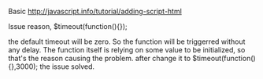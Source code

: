 Basic
http://javascript.info/tutorial/adding-script-html

Issue reason,
$timeout(function(){});

the default timeout will be zero. So the function will be triggerred without any delay.
The function itself is relying on some value to be initialized, so that's the reason causing the problem. after change it to
$timeout(function(){},3000);
the issue solved.
